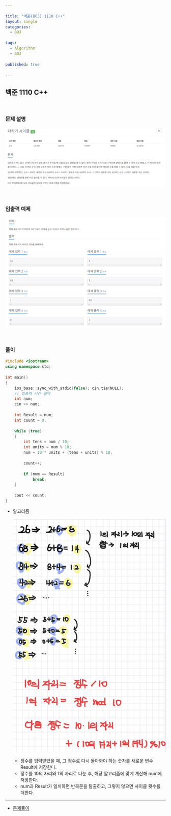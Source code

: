 ```yaml
---

title: "백준(BOJ) 1110 C++"
layout: single
categories:
  - BOJ

tags:
  - Algorithm
  - BOJ

published: true

---
```


## 백준 1110 C++

<br>

### 문제 설명

![image-20221205211132284](/assets/images/2022-12-05-BOJ1110/image-20221205211132284.png)

<br>

### 입출력 예제

![image-20221205211150521](/assets/images/2022-12-05-BOJ1110/image-20221205211150521.png)

<br>

### 풀이

```cpp
#include <iostream>
using namespace std;

int main()
{
    ios_base::sync_with_stdio(false); cin.tie(NULL);
    // 입출력 시간 절약
    int num;
    cin >> num;

    int Result = num;
    int count = 0;

    while (true)
    {
        int tens = num / 10;
        int units = num % 10;
        num = 10 * units + (tens + units) % 10;

        count++;

        if (num == Result)
            break;
    }

    cout << count;
}
```

- 알고리즘

  ![image-20221205212240985](/assets/images/2022-12-05-BOJ1110/image-20221205212240985.png)

  - 정수를 입력받았을 때, 그 정수로 다시 돌아와야 하는 숫자를 새로운 변수 Result에 저장한다.
  - 정수를 10의 자리와 1의 자리로 나눈 후, 해당 알고리즘에 맞게 계산해 num에 저장한다.
  - num과 Result가 일치하면 반복문을 탈출하고, 그렇지 않으면 사이클 횟수를 더한다.

---

- [문제풀이](https://www.acmicpc.net/user/malove8466)

